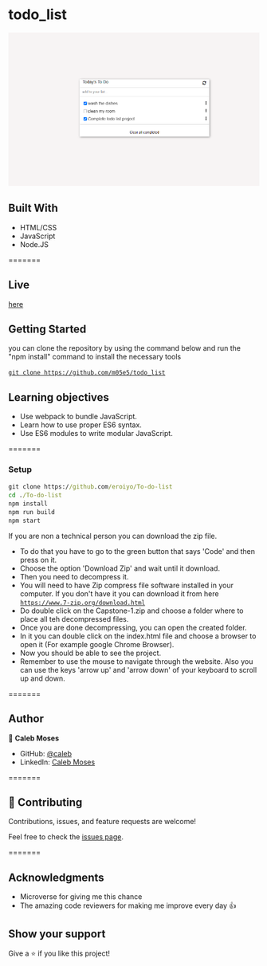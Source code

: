 # todo_list
![Microverse](./img/capture.PNG)

## Built With 

- HTML/CSS
- JavaScript
- Node.JS

=======

## Live

[here](https://m05e5.github.io/todo_list/)

## Getting Started

you can clone the repository by using the command below and run the "npm install" command to install the necessary tools

[`git clone https://github.com/m05e5/todo_list`](https://github.com/m05e5/todo_list)
## Learning objectives

- Use webpack to bundle JavaScript.
- Learn how to use proper ES6 syntax.
- Use ES6 modules to write modular JavaScript.

=======

### Setup

```cmd
git clone https://github.com/eroiyo/To-do-list
cd ./To-do-list
npm install
npm run build
npm start
```

If you are non a technical person you can download the zip file.

- To do that you have to go to the green button that says 'Code' and then press on it.
- Choose the option 'Download Zip' and wait until it download.
- Then you need to decompress it.
- You will need to have Zip compress file software installed in your computer. If you don't have it you can download it from here
  [`https://www.7-zip.org/download.html`](https://www.7-zip.org/download.html)
- Do double click on the Capstone-1.zip and choose a folder where to place all teh decompressed files.
- Once you are done decompressing, you can open the created folder.
- In it you can double click on the index.html file and choose a browser to open it (For example google Chrome Browser).
- Now you should be able to see the project.
- Remember to use the mouse to navigate through the website. Also you can use the keys 'arrow up' and 'arrow down' of your keyboard
  to scroll up and down.

=======

## Author

👤 **Caleb Moses**

- GitHub: [@caleb](https://github.com/m05e5)
- LinkedIn: [Caleb Moses](https://www.linkedin.com/in/caleb-moses-0a1b531b9/)

=======

## 🤝 Contributing

Contributions, issues, and feature requests are welcome!

Feel free to check the [issues page](https://github.com/m05e5/todo_list/issues/4).

=======

## Acknowledgments

- Microverse for giving me this chance
- The amazing code reviewers for making me improve every day :thumbsup:

## Show your support

Give a ⭐️ if you like this project!
